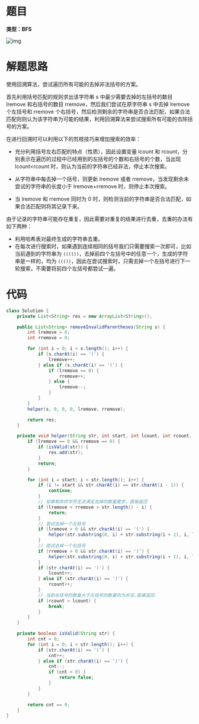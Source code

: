 # 题目

**类型：BFS**

![img](https://cdn.nlark.com/yuque/0/2021/png/2941598/1635350269182-a3d15ee2-22cc-4222-8290-26e62bc865f6.png)





# 解题思路

使用回溯算法，尝试遍历所有可能的去掉非法括号的方案。



首先利用括号匹配的规则求出该字符串 s 中最少需要去掉的左括号的数目 lremove 和右括号的数目 rremove，然后我们尝试在原字符串 s 中去掉 lremove 个左括号和 rremove 个右括号，然后检测剩余的字符串是否合法匹配，如果合法匹配则则认为该字符串为可能的结果，利用回溯算法来尝试搜索所有可能的去除括号的方案。



在进行回溯时可以利用以下的剪枝技巧来增加搜索的效率：



- 充分利用括号左右匹配的特点（性质），因此设置变量 lcount 和 rcount，分别表示在遍历的过程中已经用到的左括号的个数和右括号的个数，当出现 lcount<rcount 时，则认为当前的字符串已经非法，停止本次搜索。
- 从字符串中每去掉一个括号，则更新 lremove 或者 rremove，当发现剩余未尝试的字符串的长度小于 lremove+rremove 时，则停止本次搜索。

- 当 lremove 和 rremove 同时为 0 时，则检测当前的字符串是否合法匹配，如果合法匹配则将其记录下来。



由于记录的字符串可能存在重复，因此需要对重复的结果进行去重，去重的办法有如下两种：

- 利用哈希表对最终生成的字符串去重。
- 在每次进行搜索时，如果遇到连续相同的括号我们只需要搜索一次即可，比如当前遇到的字符串为 `(((())`，去掉前四个左括号中的任意一个，生成的字符串是一样的，均为 `((())`，因此在尝试搜索时，只需去掉一个左括号进行下一轮搜索，不需要将前四个左括号都尝试一遍。



# 代码

```java
class Solution {
    private List<String> res = new ArrayList<String>();

    public List<String> removeInvalidParentheses(String s) {
        int lremove = 0;
        int rremove = 0;

        for (int i = 0; i < s.length(); i++) {
            if (s.charAt(i) == '(') {
                lremove++;
            } else if (s.charAt(i) == ')') {
                if (lremove == 0) {
                    rremove++;
                } else {
                    lremove--;
                }
            }
        }
        helper(s, 0, 0, 0, lremove, rremove);

        return res;
    }

    private void helper(String str, int start, int lcount, int rcount, int lremove, int rremove) {
        if (lremove == 0 && rremove == 0) {
            if (isValid(str)) {
                res.add(str);
            }
            return;
        }

        for (int i = start; i < str.length(); i++) {
            if (i != start && str.charAt(i) == str.charAt(i - 1)) {
                continue;
            }
            // 如果剩余的字符无法满足去掉的数量要求，直接返回
            if (lremove + rremove > str.length() - i) {
                return;
            }
            // 尝试去掉一个左括号
            if (lremove > 0 && str.charAt(i) == '(') {
                helper(str.substring(0, i) + str.substring(i + 1), i, lcount, rcount, lremove - 1, rremove);
            }
            // 尝试去掉一个右括号
            if (rremove > 0 && str.charAt(i) == ')') {
                helper(str.substring(0, i) + str.substring(i + 1), i, lcount, rcount, lremove, rremove - 1);
            }
            if (str.charAt(i) == ')') {
                lcount++;
            } else if (str.charAt(i) == ')') {
                rcount++;
            }
            // 当前右括号的数量大于左括号的数量则为非法,直接返回.
            if (rcount > lcount) {
                break;
            }
        }
    }

    private boolean isValid(String str) {
        int cnt = 0;
        for (int i = 0; i < str.length(); i++) {
            if (str.charAt(i) == '(') {
                cnt++;
            } else if (str.charAt(i) == ')') {
                cnt--;
                if (cnt < 0) {
                    return false;
                }
            }
        }

        return cnt == 0;
    }
}
```